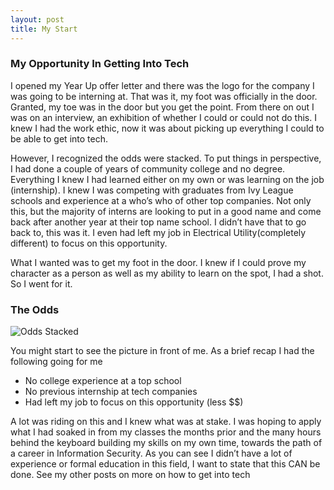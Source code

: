 ```yaml
---
layout: post
title: My Start
---
```


### My Opportunity In Getting Into Tech
I opened my Year Up offer letter and there was the logo for the company I was going to be interning at. That was it, my foot was officially in the door. Granted, my toe was in the door but you get the point. From there on out I was on an interview, an exhibition of whether I could or could not do this. I knew I had the work ethic, now it was about picking up everything I could to be able to get into tech.

However, I recognized the odds were stacked. To put things in perspective, I had done a couple of years of community college and no degree. Everything I knew I had learned either on my own or was learning on the job (internship). I knew I was competing with graduates from Ivy League schools and experience at a who’s who of other top companies. Not only this, but the majority of interns are looking to put in a good name and come back after another year at their top name school. I didn’t have that to go back to, this was it. I even had left my job in Electrical Utility(completely different) to focus on this opportunity.

What I wanted was to get my foot in the door. I knew if I could prove my character as a person as well as my ability to learn on the spot, I had a shot. So I went for it.


### The Odds 

![Odds Stacked]({{site.baseurl}}/images/new_odds_stacked.jpeg)  


You might start to see the picture in front of me. As a brief recap I had the following going for me

* No college experience at a top school
* No previous internship at tech companies
* Had left my job to focus on this opportunity (less $$)

A lot was riding on this and I knew what was at stake. I was hoping to apply what I had soaked in from my classes the months prior and the many hours behind the keyboard building my skills on my own time, towards the path of a career in Information Security. As you can see I didn’t have a lot of experience or formal education in this field, I want to state that this CAN be done. See my other posts on more on how to get into tech